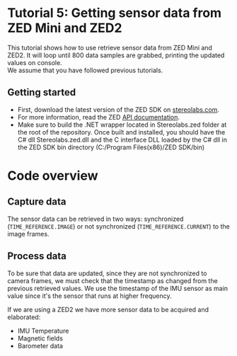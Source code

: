 # Tutorial 5: Getting sensor data from ZED Mini and ZED2

This tutorial shows how to use retrieve sensor data from ZED Mini and ZED2. It will loop until 800 data samples are grabbed, printing the updated values on console.<br/>
We assume that you have followed previous tutorials.

## Getting started
- First, download the latest version of the ZED SDK on [stereolabs.com](https://www.stereolabs.com).
- For more information, read the ZED [API documentation](https://www.stereolabs.com/developers/documentation/API/).
- Make sure to build the .NET wrapper located in Stereolabs.zed folder at the root of the repository. Once built and installed, you should have the C# dll Stereolabs.zed.dll and the C interface DLL loaded by the C# dll in the ZED SDK bin directory (C:/Program Files(x86)/ZED SDK/bin)

# Code overview

## Capture data

The sensor data can be retrieved in two ways: synchronized (`TIME_REFERENCE.IMAGE`) or not synchronized (`TIME_REFERENCE.CURRENT`) to the image frames.

## Process data

To be sure that data are updated, since they are not synchronized to camera frames, we must check that the timestamp as changed from the previous retrieved values. We use the timestamp of the IMU sensor as main value since it's the sensor that runs at higher frequency.

If we are using a ZED2 we have more sensor data to be acquired and elaborated:

- IMU Temperature
- Magnetic fields
- Barometer data